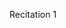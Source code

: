 
<div class="recitation">
<div class="column_date">
<p markdown="block">
Recitation 1 <br>
</p>
</div>

<div class="column_recitation">
<p markdown="block">



</p>
</div>

</div>

